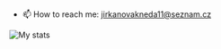 - 📫 How to reach me: jirkanovakneda11@seznam.cz

![My stats](https://github-readme-stats.vercel.app/api?username=TaraJura&show_icons=true&theme=github_dark)
